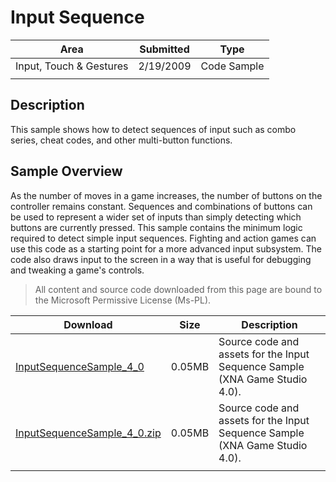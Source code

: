# Input Sequence

|Area|Submitted|Type|
|-|-|-|
Input, Touch & Gestures|2/19/2009|Code Sample
||||

## Description

This sample shows how to detect sequences of input such as combo series, cheat codes, and other multi-button functions.

## Sample Overview

As the number of moves in a game increases, the number of buttons on the controller remains constant. Sequences and combinations of buttons can be used to represent a wider set of inputs than simply detecting which buttons are currently pressed. This sample contains the minimum logic required to detect simple input sequences. Fighting and action games can use this code as a starting point for a more advanced input subsystem. The code also draws input to the screen in a way that is useful for debugging and tweaking a game's controls.

> All content and source code downloaded from this page are bound to the Microsoft Permissive License (Ms-PL).

Download | Size | Description
---|---|---|
[InputSequenceSample_4_0](https://github.com/simondarksidej/XNAGameStudio/tree/master/Samples/InputSequenceSample_4_0) | 0.05MB | Source code and assets for the Input Sequence Sample (XNA Game Studio 4.0).
[InputSequenceSample_4_0.zip](https://github.com/simondarksidej/XNAGameStudioZips/tree/master/Samples/InputSequenceSample_4_0.zip) | 0.05MB | Source code and assets for the Input Sequence Sample (XNA Game Studio 4.0).
||||
